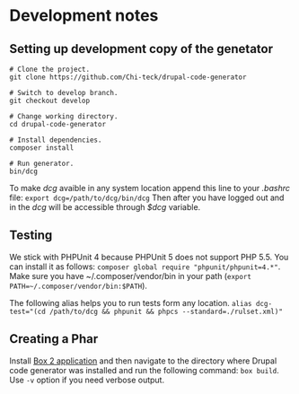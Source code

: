 # Development notes

## Setting up development copy of the genetator

```shell
# Clone the project.
git clone https://github.com/Chi-teck/drupal-code-generator

# Switch to develop branch.
git checkout develop

# Change working directory.
cd drupal-code-generator

# Install dependencies.
composer install

# Run generator.
bin/dcg

```

To make _dcg_ avaible in any system location append this line to your _.bashrc_ file:
`export dcg=/path/to/dcg/bin/dcg`
Then after you have logged out and in the _dcg_ will be accessible through _$dcg_ variable.

## Testing
We stick with PHPUnit 4 because PHPUnit 5 does not support PHP 5.5. You can
install it as follows: `composer global require "phpunit/phpunit=4.*"`. Make
sure you have ~/.composer/vendor/bin in your path (`export PATH=~/.composer/vendor/bin:$PATH`).

The following alias helps you to run tests form any location.
`alias dcg-test="(cd /path/to/dcg && phpunit && phpcs --standard=./rulset.xml)"`

## Creating a Phar

Install [Box 2 application](https://github.com/box-project/box2) and then navigate to the directory where Drupal code generator was installed and run the following command: `box build`. Use `-v` option if you need verbose output.


